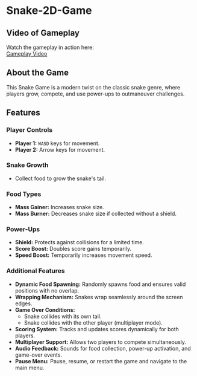 # Snake-2D-Game  

## Video of Gameplay
Watch the gameplay in action here:  
[Gameplay Video](https://drive.google.com/file/d/1YOPtqHYdaWOdP-ucOiji8sEmk9tZQE9I/view?usp=sharing)

## About the Game  
This Snake Game is a modern twist on the classic snake genre, where players grow, compete, and use power-ups to outmaneuver challenges.  

## Features  
### Player Controls  
- **Player 1:** `WASD` keys for movement.  
- **Player 2:** Arrow keys for movement.  

### Snake Growth  
- Collect food to grow the snake's tail.  

### Food Types  
- **Mass Gainer:** Increases snake size.  
- **Mass Burner:** Decreases snake size if collected without a shield.  

### Power-Ups  
- **Shield:** Protects against collisions for a limited time.  
- **Score Boost:** Doubles score gains temporarily.  
- **Speed Boost:** Temporarily increases movement speed.  

### Additional Features  
- **Dynamic Food Spawning:** Randomly spawns food and ensures valid positions with no overlap.  
- **Wrapping Mechanism:** Snakes wrap seamlessly around the screen edges.  
- **Game Over Conditions:**  
  - Snake collides with its own tail.  
  - Snake collides with the other player (multiplayer mode).  
- **Scoring System:** Tracks and updates scores dynamically for both players.  
- **Multiplayer Support:** Allows two players to compete simultaneously.  
- **Audio Feedback:** Sounds for food collection, power-up activation, and game-over events.  
- **Pause Menu:** Pause, resume, or restart the game and navigate to the main menu.




